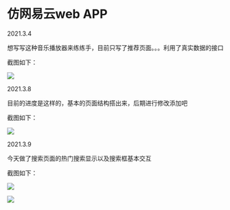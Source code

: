 # 仿网易云web APP

2021.3.4

想写写这种音乐播放器来练练手，目前只写了推荐页面。。。利用了真实数据的接口

截图如下：

![](https://github.com/hahabboom/img-store/blob/master/webapp1.png?raw=true)

2021.3.8

目前的进度是这样的，基本的页面结构搭出来，后期进行修改添加吧

截图如下：

![](https://github.com/hahabboom/img-store/blob/master/webApp0308.gif?raw=true)

2021.3.9

今天做了搜索页面的热门搜索显示以及搜索框基本交互

截图如下：

![](https://github.com/hahabboom/img-store/blob/master/webApp030901.png?raw=true)

![](https://github.com/hahabboom/img-store/blob/master/webApp030902.png?raw=true)
